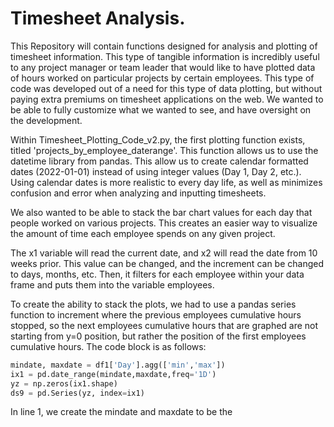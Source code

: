 # Timesheet Analysis.

This Repository will contain functions designed for analysis and plotting of timesheet information. This type of tangible information is incredibly useful to any project manager or team leader that would like to have plotted data of hours worked on particular projects by certain employees. This type of code was developed out of a need for this type of data plotting, but without paying extra premiums on timesheet applications on the web. We wanted to be able to fully customize what we wanted to see, and have oversight on the development.

Within Timesheet_Plotting_Code_v2.py, the first plotting function exists, titled 'projects_by_employee_daterange'. This function allows us to use the datetime library from pandas. This allow us to create calendar formatted dates (2022-01-01) instead of using integer values (Day 1, Day 2, etc.). Using calendar dates is more realistic to every day life, as well as minimizes confusion and error when analyzing and inputting timesheets.

We also wanted to be able to stack the bar chart values for each day that people worked on various projects. This creates an easier way to visualize the amount of time each employee spends on any given project.

The x1 variable will read the current date, and x2 will read the date from 10 weeks prior. This value can be changed, and the increment can be changed to days, months, etc. Then, it filters for each employee within your data frame and puts them into the variable employees. 

To create the ability to stack the plots, we had to use a pandas series function to increment where the previous employees cumulative hours stopped, so the next employees cumulative hours that are graphed are not starting from y=0 position, but rather the position of the first employees cumulative hours. The code block is as follows:

```python
mindate, maxdate = df1['Day'].agg(['min','max'])
ix1 = pd.date_range(mindate,maxdate,freq='1D')
yz = np.zeros(ix1.shape)
ds9 = pd.Series(yz, index=ix1)
```

In line 1, we create the mindate and maxdate to be the 
